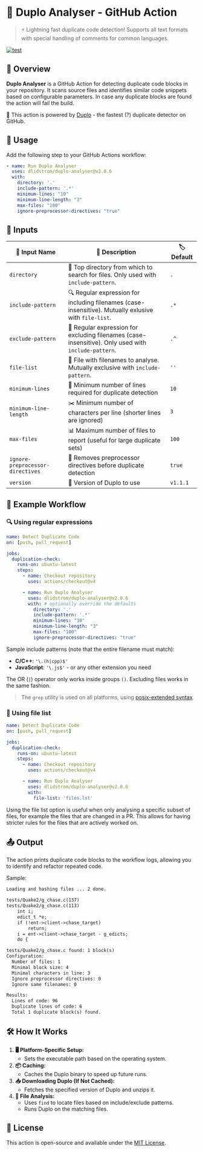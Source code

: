 # 🚀 Duplo Analyser - GitHub Action

> ⚡️ Lightning fast duplicate code detection! Supports all text formats with
> special handling of comments for common languages.

[![test](https://github.com/dlidstrom/duplo-action/actions/workflows/build.yml/badge.svg)](https://github.com/dlidstrom/duplo-action/actions/workflows/build.yml)

## 📝 Overview

**Duplo Analyser** is a GitHub Action for detecting duplicate code blocks in
your repository. It scans source files and identifies similar code snippets
based on configurable parameters. In case any duplicate blocks are found the
action will fail the build.

🔋 This action is powered by [Duplo](https://github.com/dlidstrom/Duplo) - the fastest (?) duplicate detector on GitHub.

## 🚀 Usage

Add the following step to your GitHub Actions workflow:

```yaml
- name: Run Duplo Analyser
  uses: dlidstrom/duplo-analyser@v2.0.6
  with:
    directory: '.'
    include-pattern: '.*'
    minimum-lines: "10"
    minimum-line-length: "3"
    max-files: "100"
    ignore-preprocessor-directives: "true"
```

## 🔧 Inputs

| 🔹 Input Name | 📝 Description | 🏷️ Default |
|--------------|---------------|-----------|
| `directory` | 📂 Top directory from which to search for files. Only used with `include-pattern`. | `.` |
| `include-pattern` | 🔍 Regular expression for including filenames (case-insensitive). Mutually exlusive with `file-list`. | `.*` |
| `exclude-pattern` | 🚫 Regular expression for excluding filenames (case-insensitive). Only used with `include-pattern`. | `.^` |
| `file-list` | 📝 File with filenames to analyse. Mutually exclusive with `include-pattern`. | `''` |
| `minimum-lines` | 📏 Minimum number of lines required for duplicate detection | `10` |
| `minimum-line-length` | ✂️ Minimum number of characters per line (shorter lines are ignored) | `3` |
| `max-files` | 📊 Maximum number of files to report (useful for large duplicate sets) | `100` |
| `ignore-preprocessor-directives` | 🛑 Removes preprocessor directives before duplicate detection | `true` |
| `version` | 📌 Version of Duplo to use | `v1.1.1` |

## 🔄 Example Workflow

### 🔍 Using regular expressions

```yaml
name: Detect Duplicate Code
on: [push, pull_request]

jobs:
  duplication-check:
    runs-on: ubuntu-latest
    steps:
      - name: Checkout repository
        uses: actions/checkout@v4

      - name: Run Duplo Analyser
        uses: dlidstrom/duplo-analyser@v2.0.6
        with: # optionally override the defaults
          directory: '.'
          include-pattern: '.*'
          minimum-lines: "10"
          minimum-line-length: "3"
          max-files: "100"
          ignore-preprocessor-directives: "true"
```

Sample include patterns (note that the entire filename must match):

- **C/C++**: `'\.(h|cpp)$'`
- **JavaScript**: `'\.js$'` - or any other extension you need

The OR (`|`) operator only works inside groups `()`. Excluding files works in the same fashion.

> The `grep` utility is used on all platforms, using [posix-extended syntax](https://www.gnu.org/software/findutils/manual/html_node/find_html/posix_002dextended-regular-expression-syntax.html).

### 📝 Using file list

```yaml
name: Detect Duplicate Code
on: [push, pull_request]

jobs:
  duplication-check:
    runs-on: ubuntu-latest
    steps:
      - name: Checkout repository
        uses: actions/checkout@v4

      - name: Run Duplo Analyser
        uses: dlidstrom/duplo-analyser@v2.0.6
        with:
          file-list: 'files.lst'
```

Using the file list option is useful when only analysing a specific subset of
files, for example the files that are changed in a PR. This allows for having
stricter rules for the files that are actively worked on.

## 📤 Output

The action prints duplicate code blocks to the workflow logs, allowing you to
identify and refactor repeated code.

Sample:

```txt
Loading and hashing files ... 2 done.

tests/Quake2/g_chase.c(137)
tests/Quake2/g_chase.c(113)
	int i;
	edict_t *e;
	if (!ent->client->chase_target)
		return;
	i = ent->client->chase_target - g_edicts;
	do {

tests/Quake2/g_chase.c found: 1 block(s)
Configuration:
  Number of files: 1
  Minimal block size: 4
  Minimal characters in line: 3
  Ignore preprocessor directives: 0
  Ignore same filenames: 0

Results:
  Lines of code: 96
  Duplicate lines of code: 6
  Total 1 duplicate block(s) found.
```

## 🛠️ How It Works

1. **🖥️ Platform-Specific Setup:**
   - Sets the executable path based on the operating system.
2. **📦 Caching:**
   - Caches the Duplo binary to speed up future runs.
3. **📥 Downloading Duplo (If Not Cached):**
   - Fetches the specified version of Duplo and unzips it.
4. **📂 File Analysis:**
   - Uses `find` to locate files based on include/exclude patterns.
   - Runs Duplo on the matching files.

## 📜 License

This action is open-source and available under the [MIT License](LICENSE).
